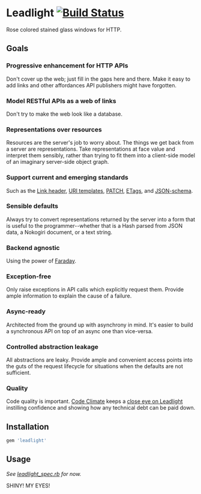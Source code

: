 # Leadlight [![Build Status](https://secure.travis-ci.org/avdi/leadlight.png)](http://travis-ci.org/avdi/leadlight)

Rose colored stained glass windows for HTTP.


## Goals

### Progressive enhancement for HTTP APIs

Don't cover up the web; just fill in the gaps here and there. Make it easy to
add links and other affordances API publishers might have forgotten.

### Model RESTful APIs as a web of links

Don't try to make the web look like a database.

### Representations over resources

Resources are the server's job to worry about. The things we get back from a
server are representations. Take representations at face value and interpret
them sensibly, rather than trying to fit them into a client-side model of an
imaginary server-side object graph.

### Support current and emerging standards

Such as the [Link header][], [URI templates][], [PATCH][], [ETags][], and
[JSON-schema][].

### Sensible defaults

Always try to convert representations returned by the server into a form that is
useful to the programmer--whether that is a Hash parsed from JSON data, a
Nokogiri document, or a text string.

### Backend agnostic

Using the power of [Faraday][].

### Exception-free

Only raise exceptions in API calls which explicitly request them. Provide ample
information to explain the cause of a failure.

### Async-ready

Architected from the ground up with asynchrony in mind. It's easier to build a
synchronous API on top of an async one than vice-versa.

### Controlled abstraction leakage

All abstractions are leaky. Provide ample and convenient access points into the
guts of the request lifecycle for situations when the defaults are not
sufficient.

### Quality

Code quality is important. [Code Climate][] keeps a
[close eye on Leadlight][leadlight_climate] instilling confidence and showing
how any technical debt can be paid down.


[link header]:       http://tools.ietf.org/html/draft-nottingham-http-link-header
[uri templates]:     http://tools.ietf.org/html/draft-gregorio-uritemplate
[patch]:             http://tools.ietf.org/html/rfc5789
[etags]:             http://www.w3.org/Protocols/rfc2616/rfc2616-sec14.html#sec14.19
[json-schema]:       http://tools.ietf.org/html/draft-zyp-json-schema
[faraday]:           https://github.com/technoweenie/faraday
[code climate]:      https://codeclimate.com
[leadlight_climate]: https://codeclimate.com/github/avdi/leadlight


## Installation

```ruby
gem 'leadlight'
```

## Usage

_See
[leadlight_spec.rb](https://github.com/avdi/leadlight/blob/master/spec/leadlight_spec.rb)
for now._

SHINY! MY EYES! 


